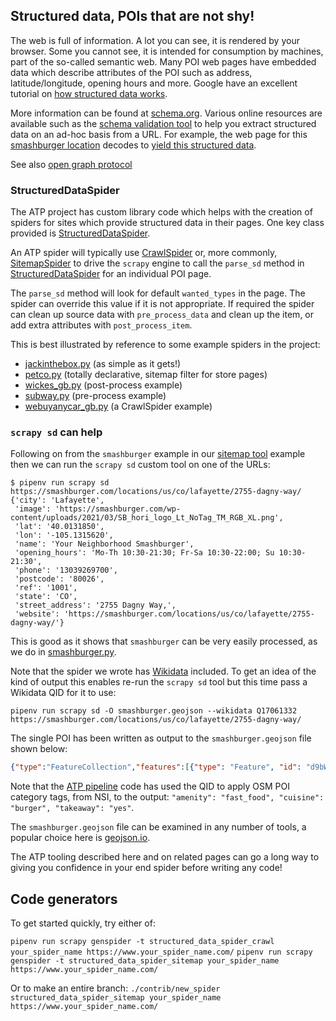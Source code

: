 ## Structured data, POIs that are not shy!

The web is full of information. A lot you can see, it is rendered by your browser. Some you cannot see, it is intended for consumption by machines, part of the so-called semantic web. Many POI web pages have embedded data which describe attributes of the POI such as address, latitude/longitude, opening hours and more. Google have an excellent tutorial on [how structured data works](https://developers.google.com/search/docs/appearance/structured-data/intro-structured-data).

More information can be found at [schema.org](https://schema.org/). Various online resources are available such as the [schema validation tool](https://validator.schema.org/) to help you extract structured data on an ad-hoc basis from a URL. For example, the web page for this [smashburger location](https://smashburger.com/locations/us/co/lafayette/2755-dagny-way/) decodes to [yield this structured data](https://validator.schema.org/#url=https%3A%2F%2Fsmashburger.com%2Flocations%2Fus%2Fco%2Flafayette%2F2755-dagny-way%2F).

See also [open graph protocol](docs/OPEN_GRAPH_PROTOCOL.md)

### StructuredDataSpider

The ATP project has custom library code which helps with the creation of spiders for sites which provide structured data in their pages. One key class provided is [StructuredDataSpider](../locations/structured_data_spider.py).

An ATP spider will typically use [CrawlSpider](https://docs.scrapy.org/en/latest/topics/spiders.html#crawlspider) or, more commonly, [SitemapSpider](https://docs.scrapy.org/en/latest/topics/spiders.html#sitemapspider) to drive the `scrapy` engine to call the `parse_sd` method in [StructuredDataSpider](../locations/structured_data_spider.py) for an individual POI page.

The `parse_sd` method will look for default `wanted_types` in the page. The spider can override this value if it is not appropriate. If required the spider can clean up source data with `pre_process_data` and clean up the item, or add extra attributes with `post_process_item`.

This is best illustrated by reference to some example spiders in the project:

* [jackinthebox.py](../locations/spiders/jack_in_the_box.py) (as simple as it gets!)
* [petco.py](../locations/spiders/petco.py) (totally declarative, sitemap filter for store pages)
* [wickes_gb.py](../locations/spiders/wickes_gb.py) (post-process example)
* [subway.py](../locations/spiders/subway.py) (pre-process example)
* [webuyanycar_gb.py](../locations/spiders/webuyanycar_gb.py) (a CrawlSpider example)

### `scrapy sd` can help

Following on from the `smashburger` example in our [sitemap tool](./SITEMAP.md) example then we can run the `scrapy sd` custom tool on one of the URLs:

```
$ pipenv run scrapy sd https://smashburger.com/locations/us/co/lafayette/2755-dagny-way/
{'city': 'Lafayette',
 'image': 'https://smashburger.com/wp-content/uploads/2021/03/SB_hori_logo_Lt_NoTag_TM_RGB_XL.png',
 'lat': '40.0131850',
 'lon': '-105.1315620',
 'name': 'Your Neighborhood Smashburger',
 'opening_hours': 'Mo-Th 10:30-21:30; Fr-Sa 10:30-22:00; Su 10:30-21:30',
 'phone': '13039269700',
 'postcode': '80026',
 'ref': '1001',
 'state': 'CO',
 'street_address': '2755 Dagny Way,',
 'website': 'https://smashburger.com/locations/us/co/lafayette/2755-dagny-way/'}
```

This is good as it shows that `smashburger` can be very easily processed, as we do in [smashburger.py](../locations/spiders/smashburger.py).

Note that the spider we wrote has [Wikidata](./WIKIDATA.md) included. To get an idea of the kind of output this enables re-run the `scrapy sd` tool but this time pass a Wikidata QID for it to use:

```
pipenv run scrapy sd -O smashburger.geojson --wikidata Q17061332 https://smashburger.com/locations/us/co/lafayette/2755-dagny-way/
```

The single POI has been written as output to the `smashburger.geojson` file shown below:

```json
{"type":"FeatureCollection","features":[{"type": "Feature", "id": "d9bWFhLsLRtombN0CN2nyIJozyY=", "properties": {"ref": "1001", "@spider": "my_spider", "nsi_id": "smashburger-d2abf0", "amenity": "fast_food", "cuisine": "burger", "takeaway": "yes", "addr:street_address": "2755 Dagny Way,", "addr:city": "Lafayette", "addr:state": "CO", "addr:postcode": "80026", "name": "Your Neighborhood Smashburger","phone": "13039269700", "website": "https://smashburger.com/locations/us/co/lafayette/2755-dagny-way/", "opening_hours": "Mo-Th 10:30-21:30; Fr-Sa 10:30-22:00; Su 10:30-21:30", "image": "https://smashburger.com/wp-content/uploads/2021/03/SB_hori_logo_Lt_NoTag_TM_RGB_XL.png", "brand": "Smashburger", "brand:wikidata": "Q17061332"}, "geometry": {"type": "Point", "coordinates": [-105.131562, 40.013185]}}]}
```

Note that the [ATP pipeline](../locations/pipelines/apply_nsi_categories.py) code has used the QID to apply OSM POI category tags, from NSI, to the output: `"amenity": "fast_food", "cuisine": "burger", "takeaway": "yes"`.

The `smashburger.geojson` file can be examined in any number of tools, a popular choice here is [geojson.io](https://geojson.io/).

The ATP tooling described here and on related pages can go a long way to giving you confidence in your end spider before writing any code!

## Code generators

To get started quickly, try either of:

`pipenv run scrapy genspider -t structured_data_spider_crawl your_spider_name https://www.your_spider_name.com/`
`pipenv run scrapy genspider -t structured_data_spider_sitemap your_spider_name https://www.your_spider_name.com/`

Or to make an entire branch:
`./contrib/new_spider structured_data_spider_sitemap your_spider_name https://www.your_spider_name.com/`